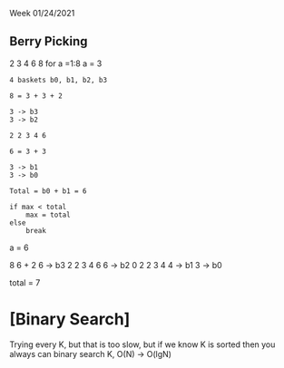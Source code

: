 Week 01/24/2021

## Berry Picking

2 3 4 6 8
for a =1:8
	a = 3

	4 baskets b0, b1, b2, b3

	8 = 3 + 3 + 2

	3 -> b3
	3 -> b2

	2 2 3 4 6

	6 = 3 + 3

	3 -> b1
	3 -> b0

	Total = b0 + b1 = 6

	if max < total
		max = total
	else
        break	

a = 6

8 6 + 2
6 -> b3
2 2 3 4 6
6 -> b2
0 2 2 3 4
4 -> b1
3 -> b0

total = 7 

[Binary Search]
================
Trying every K, but that is too slow,
   but if we know K is sorted 
   then you always can binary search K, O(N) -> O(lgN)


